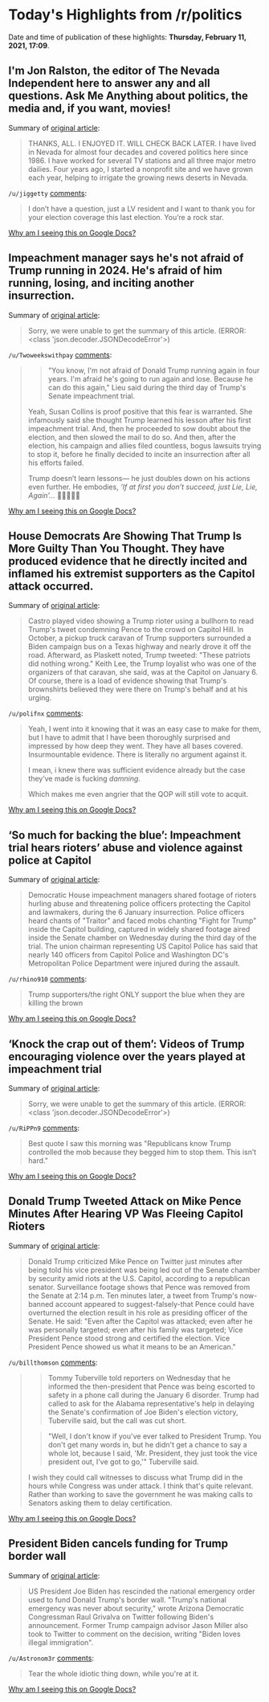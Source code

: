 # Today's Highlights from /r/politics

Date and time of publication of these highlights: **Thursday, February 11, 2021, 17:09**.

## I'm Jon Ralston, the editor of The Nevada Independent here to answer any and all questions. Ask Me Anything about politics, the media and, if you want, movies!

Summary of [original article](https://www.reddit.com/r/politics/comments/lhs9ol/im_jon_ralston_the_editor_of_the_nevada/):

> THANKS, ALL. I ENJOYED IT. WILL CHECK BACK LATER. I have lived in Nevada for almost four decades and covered politics here since 1986. I have worked for several TV stations and all three major metro dailies. Four years ago, I started a nonprofit site and we have grown each year, helping to irrigate the growing news deserts in Nevada.

`/u/jiggetty` [comments](https://www.reddit.com/r/politics/comments/lhs9ol/im_jon_ralston_the_editor_of_the_nevada/):

> I don’t have a question, just a LV resident and I want to thank you for your election coverage this last election. You’re a rock star.

[Why am I seeing this on Google Docs?](https://docs.google.com/document/d/1Dc6We63vOXIZsc0op-Bt4abqkYjXzOigalQqFxmvvbM/edit?usp=sharing)

## Impeachment manager says he's not afraid of Trump running in 2024. He's afraid of him running, losing, and inciting another insurrection.

Summary of [original article](https://www.businessinsider.com/lieu-impeachment-trump-runs-loses-2024-can-do-this-again-2021-2):

> Sorry, we were unable to get the summary of this article. (ERROR: <class 'json.decoder.JSONDecodeError'>)

`/u/Twoweekswithpay` [comments](https://www.reddit.com/r/politics/comments/lhtzhr/impeachment_manager_says_hes_not_afraid_of_trump/):

> > "You know, I'm not afraid of Donald Trump running again in four years. I'm afraid he's going to run again and lose. Because he can do this again," Lieu said during the third day of Trump's Senate impeachment trial. 
> 
> Yeah, Susan Collins is proof positive that this fear is warranted. She infamously said she thought Trump learned his lesson after his first impeachment trial. And, then he proceeded to sow doubt about the election, and then slowed the mail to do so. And then, after the election, his campaign and allies filed countless, bogus lawsuits trying to stop it, before he finally decided to incite an insurrection after all his efforts failed. 
> 
> Trump doesn’t learn lessons— he just doubles down on his actions even further. He embodies, *’If at first you don’t succeed, just Lie, Lie, Again’...* 🤨🙄🤦🏽‍♂️

[Why am I seeing this on Google Docs?](https://docs.google.com/document/d/1Dc6We63vOXIZsc0op-Bt4abqkYjXzOigalQqFxmvvbM/edit?usp=sharing)

## House Democrats Are Showing That Trump Is More Guilty Than You Thought. They have produced evidence that he directly incited and inflamed his extremist supporters as the Capitol attack occurred.

Summary of [original article](https://www.motherjones.com/politics/2021/02/house-democrats-are-showing-that-trump-is-more-guilty-than-you-thought/):

> Castro played video showing a Trump rioter using a bullhorn to read Trump's tweet condemning Pence to the crowd on Capitol Hill. In October, a pickup truck caravan of Trump supporters surrounded a Biden campaign bus on a Texas highway and nearly drove it off the road. Afterward, as Plaskett noted, Trump tweeted: "These patriots did nothing wrong." Keith Lee, the Trump loyalist who was one of the organizers of that caravan, she said, was at the Capitol on January 6. Of course, there is a load of evidence showing that Trump's brownshirts believed they were there on Trump's behalf and at his urging.

`/u/polifnx` [comments](https://www.reddit.com/r/politics/comments/lhrh4c/house_democrats_are_showing_that_trump_is_more/):

> Yeah, I went into it knowing that it was an easy case to make for them, but I have to admit that I have been thoroughly surprised and impressed by how deep they went. They have all bases covered. Insurmountable evidence. There is literally no argument against it. 
> 
> I mean, i knew there was sufficient evidence already but the case they’ve made is fucking *damning*. 
> 
> Which makes me even angrier that the QOP will still vote to acquit.

[Why am I seeing this on Google Docs?](https://docs.google.com/document/d/1Dc6We63vOXIZsc0op-Bt4abqkYjXzOigalQqFxmvvbM/edit?usp=sharing)

## ‘So much for backing the blue’: Impeachment trial hears rioters’ abuse and violence against police at Capitol

Summary of [original article](https://www.independent.co.uk/news/world/americas/us-politics/trump-impeachment-trial-capitol-police-b1801126.html):

> Democratic House impeachment managers shared footage of rioters hurling abuse and threatening police officers protecting the Capitol and lawmakers, during the 6 January insurrection. Police officers heard chants of "Traitor" and faced mobs chanting "Fight for Trump" inside the Capitol building, captured in widely shared footage aired inside the Senate chamber on Wednesday during the third day of the trial. The union chairman representing US Capitol Police has said that nearly 140 officers from Capitol Police and Washington DC's Metropolitan Police Department were injured during the assault.

`/u/rhino910` [comments](https://www.reddit.com/r/politics/comments/lhsfbp/so_much_for_backing_the_blue_impeachment_trial/):

> Trump supporters/the right  ONLY support the blue when they are killing the brown

[Why am I seeing this on Google Docs?](https://docs.google.com/document/d/1Dc6We63vOXIZsc0op-Bt4abqkYjXzOigalQqFxmvvbM/edit?usp=sharing)

## ‘Knock the crap out of them’: Videos of Trump encouraging violence over the years played at impeachment trial

Summary of [original article](https://www.independent.co.uk/news/world/americas/us-politics/trump-impeachment-trial-video-latest-b1801077.html):

> Sorry, we were unable to get the summary of this article. (ERROR: <class 'json.decoder.JSONDecodeError'>)

`/u/RiPPn9` [comments](https://www.reddit.com/r/politics/comments/lhq8y5/knock_the_crap_out_of_them_videos_of_trump/):

> Best quote I saw this morning was "Republicans know Trump controlled the mob because they begged him to stop them. This isn’t hard."

[Why am I seeing this on Google Docs?](https://docs.google.com/document/d/1Dc6We63vOXIZsc0op-Bt4abqkYjXzOigalQqFxmvvbM/edit?usp=sharing)

## Donald Trump Tweeted Attack on Mike Pence Minutes After Hearing VP Was Fleeing Capitol Rioters

Summary of [original article](https://www.newsweek.com/donald-trump-tweeted-attack-mike-pence-minutes-capitol-rioters-1568568):

> Donald Trump criticized Mike Pence on Twitter just minutes after being told his vice president was being led out of the Senate chamber by security amid riots at the U.S. Capitol, according to a republican senator. Surveillance footage shows that Pence was removed from the Senate at 2:14 p.m. Ten minutes later, a tweet from Trump's now-banned account appeared to suggest-falsely-that Pence could have overturned the election result in his role as presiding officer of the Senate. He said: "Even after the Capitol was attacked; even after he was personally targeted; even after his family was targeted; Vice President Pence stood strong and certified the election. Vice President Pence showed us what it means to be an American."

`/u/billthomson` [comments](https://www.reddit.com/r/politics/comments/lhpei4/donald_trump_tweeted_attack_on_mike_pence_minutes/):

> >Tommy Tuberville told reporters on Wednesday that he informed the then-president that Pence was being escorted to safety in a phone call during the January 6 disorder. Trump had called to ask for the Alabama representative's help in delaying the Senate's confirmation of Joe Biden's election victory, Tuberville said, but the call was cut short.
> 
> >"Well, I don't know if you've ever talked to President Trump. You don't get many words in, but he didn't get a chance to say a whole lot, because I said, 'Mr. President, they just took the vice president out, I've got to go,'" Tuberville said.
> 
> I wish they could call witnesses to discuss what Trump did in the hours while Congress was under attack. I think that's quite relevant. Rather than working to save the government he was making calls to Senators asking them to delay certification.

[Why am I seeing this on Google Docs?](https://docs.google.com/document/d/1Dc6We63vOXIZsc0op-Bt4abqkYjXzOigalQqFxmvvbM/edit?usp=sharing)

## President Biden cancels funding for Trump border wall

Summary of [original article](https://www.bbc.com/news/world-us-canada-56031481):

> US President Joe Biden has rescinded the national emergency order used to fund Donald Trump's border wall. "Trump's national emergency was never about security," wrote Arizona Democratic Congressman Raul Grivalva on Twitter following Biden's announcement. Former Trump campaign advisor Jason Miller also took to Twitter to comment on the decision, writing "Biden loves illegal immigration".

`/u/Astronom3r` [comments](https://www.reddit.com/r/politics/comments/lhqjlr/president_biden_cancels_funding_for_trump_border/):

> Tear the whole idiotic thing down, while you're at it.

[Why am I seeing this on Google Docs?](https://docs.google.com/document/d/1Dc6We63vOXIZsc0op-Bt4abqkYjXzOigalQqFxmvvbM/edit?usp=sharing)

